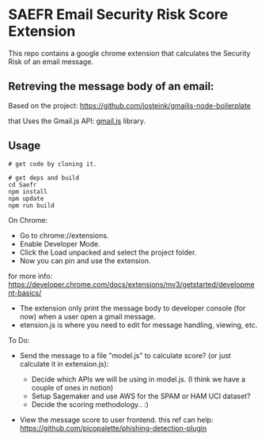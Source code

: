 
# SAEFR Email Security Risk Score Extension

This repo contains a google chrome extension that calculates the Security Risk of an email message. 


## Retreving the message body of an email:

Based on the project: https://github.com/josteink/gmailjs-node-boilerplate

that Uses the Gmail.js API: [gmail.js](https://github.com/KartikTalwar/gmail.js/) library.

## Usage


````
# get code by cloning it. 

# get deps and build
cd Saefr
npm install
npm update
npm run build
````

On Chrome: 

* Go to chrome://extensions.
* Enable Developer Mode.
* Click the Load unpacked and select the project folder. 
* Now you can pin and use the extension. 

for more info: https://developer.chrome.com/docs/extensions/mv3/getstarted/development-basics/


* The extension only print the message body to developer console (for now) when a user open a gmail message. 
* etension.js is where you need to edit for message handling, viewing, etc. 


To Do: 
* Send the message to a file "model.js" to calculate score? (or just calculate it in extension.js):
    - Decide which APIs we will be using in model.js. (I think we have a couple of ones in notion)
    - Setup Sagemaker and use AWS for the SPAM or HAM UCI dataset? 
    - Decide the scoring methodology.. :)
    
* View the message score to user frontend. this ref can help: https://github.com/picopalette/phishing-detection-plugin




